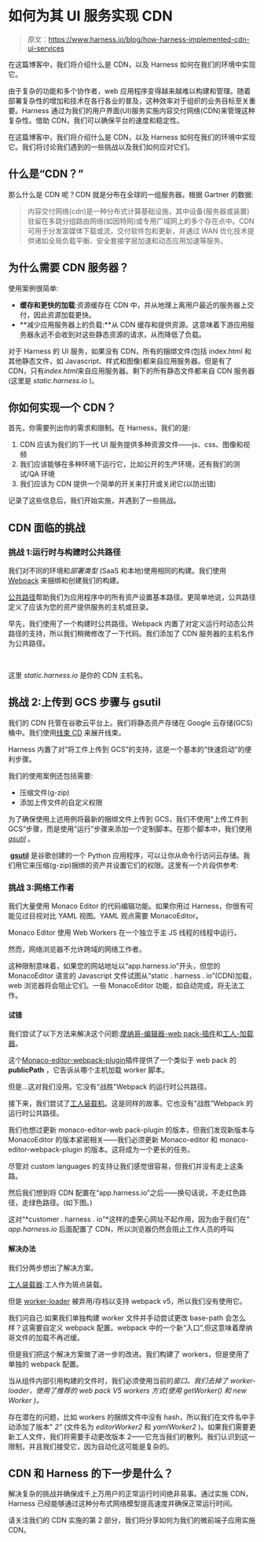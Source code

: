 # 如何为其 UI 服务实现 CDN

> 原文：<https://www.harness.io/blog/how-harness-implemented-cdn-ui-services>

在这篇博客中，我们将介绍什么是 CDN，以及 Harness 如何在我们的环境中实现它。

由于复杂的功能和多个协作者，web 应用程序变得越来越难以构建和管理。随着部署复杂性的增加和技术在各行各业的普及，这种效率对于组织的业务目标至关重要。Harness 通过为我们的用户界面(UI)服务实施内容交付网络(CDN)来管理这种复杂性。借助 CDN，我们可以确保平台的速度和稳定性。

在这篇博客中，我们将介绍什么是 CDN，以及 Harness 如何在我们的环境中实现它。我们将讨论我们遇到的一些挑战以及我们如何应对它们。

## 什么是“CDN？”

那么什么是 CDN 呢？CDN 就是分布在全球的一组服务器。根据 Gartner 的数据:

> 内容交付网络(cdn)是一种分布式计算基础设施，其中设备(服务器或装置)驻留在多跳分组路由网络(如因特网)或专用广域网上的多个存在点中。CDN 可用于分发富媒体下载或流，交付软件包和更新，并通过 WAN 优化技术提供诸如全局负载平衡、安全套接字层加速和动态应用加速等服务。

## **为什么需要 CDN 服务器？**

使用案例很简单:

*   **缓存和更快的加载**:资源缓存在 CDN 中，并从地理上离用户最近的服务器上交付，因此资源加载更快。
*   **减少应用服务器上的负载:**从 CDN 缓存和提供资源。这意味着下游应用服务器永远不会收到对这些静态资源的请求，从而降低了负载。

对于 Harness 的 UI 服务，如果没有 CDN，所有的捆绑文件(包括 index.html 和其他静态文件，如 Javascript、样式和图像)都来自应用服务器。但是有了 CDN，只有*index.html*来自应用服务器。剩下的所有静态文件都来自 CDN 服务器(这里是 *static.harness.io* )。

## 你如何实现一个 CDN？

首先，你需要列出你的需求和限制。在 Harness，我们的是:

1.  CDN 应该为我们的下一代 UI 服务提供多种资源文件——js、css、图像和视频
2.  我们应该能够在多种环境下运行它，比如公开的生产环境，还有我们的测试/QA 环境
3.  我们应该为 CDN 提供一个简单的开关来打开或关闭它(以防出错)

记录了这些信息后，我们开始实施，并遇到了一些挑战。

## CDN 面临的挑战

### 挑战 1:运行时与构建时公共路径

我们对不同的环境和*部署类型* (SaaS 和本地)使用相同的构建。我们使用 [Webpack](https://webpack.js.org/) 来捆绑和创建我们的构建。

[公共路径](https://webpack.js.org/guides/public-path/)帮助我们为应用程序中的所有资产设置基本路径。更简单地说，公共路径定义了应该为您的资产提供服务的主机或目录。

早先，我们使用了一个构建时公共路径。Webpack 内置了对定义运行时动态公共路径的支持，所以我们稍微修改了一下代码。我们添加了 CDN 服务器的主机名作为公共路径。

‍

这里 *static.harness.io* 是你的 CDN 主机名。

## 挑战 2:上传到 GCS 步骤与 gsutil

我们的 CDN 托管在谷歌云平台上。我们将静态资产存储在 Google 云存储(GCS)桶中。我们使用[线束 CD](https://harness.io/products/continuous-delivery) 来展开线束。

Harness 内置了对“将工件上传到 GCS”的支持，这是一个基本的“快速启动”的便利步骤。

我们的使用案例还包括需要:

*   压缩文件(g-zip)
*   添加上传文件的自定义权限

为了确保使用上述用例将最新的捆绑文件上传到 GCS，我们不使用“上传工件到 GCS”步骤，而是使用“运行”步骤来添加一个定制脚本。在那个脚本中，我们使用 [*gsutil*](https://cloud.google.com/storage/docs/gsutil) 。

‍ [**gsutil**](https://cloud.google.com/storage/docs/gsutil) 是谷歌创建的一个 Python 应用程序，可以让你从命令行访问云存储。我们用它来压缩(g-zip)捆绑的资产并设置它们的权限。这里有一个片段供参考:

### 挑战 3:网络工作者

我们大量使用 Monaco Editor 的代码编辑功能。如果你用过 Harness，你很有可能见过目视对比 YAML 视图。YAML 观点需要 MonacoEditor。

Monaco Editor 使用 Web Workers 在一个独立于主 JS 线程的线程中运行。

然而，网络浏览器不允许跨域的网络工作者。

这种限制意味着，如果您的网站地址以“app.harness.io”开头，但您的 MonacoEditor 语言的 Javascript 文件试图从“static . harness . io”(CDN)加载，web 浏览器将会阻止它们。一些 MonacoEditor 功能，如自动完成，将无法工作。

#### **试错**

我们尝试了以下方法来解决这个问题:[摩纳哥-编辑器-web pack-插件](https://github.com/microsoft/monaco-editor/tree/main/webpack-plugin#options)和[工人-加载器](https://github.com/webpack-contrib/worker-loader#cross-origin-policy)。

这个[Monaco-editor-webpack-plugin](https://github.com/microsoft/monaco-editor/tree/main/webpack-plugin#options)插件提供了一个类似于 web pack 的 **publicPath** ，它告诉从哪个主机加载 worker 脚本。

但是…这对我们没用。它没有“战胜”Webpack 的运行时公共路径。

接下来，我们尝试了[工人装载机](https://github.com/webpack-contrib/worker-loader#cross-origin-policy)。这是同样的故事。它也没有“战胜”Webpack 的运行时公共路径。

我们也想过更新 monaco-editor-web pack-plugin 的版本，但我们发现新版本与 MonacoEditor 的版本紧密相关——我们必须更新 Monaco-editor 和 monaco-editor-webpack-plugin 的版本。这将成为一个更长的任务。

尽管对 custom languages 的支持让我们感觉很容易，但我们并没有走上这条路。

然后我们想到将 CDN 配置在“app.harness.io”之后——换句话说，不走红色路径，走绿色路径。(如下图。)

这对“*customer . harness . io”*这样的虚荣心网址不起作用，因为由于我们在“ *app.harness.io* 后面配置了 CDN，所以浏览器仍然会阻止工作人员的呼叫

#### 解决办法

我们分两步想出了解决方案。

[工人装载器](https://github.com/webpack-contrib/worker-loader#cross-origin-policy):工人作为斑点装载。

但是 [worker-loader](https://github.com/webpack-contrib/worker-loader#cross-origin-policy) 被弃用/存档以支持 webpack v5，所以我们没有使用它。

我们问自己:如果我们单独构建 worker 文件并手动尝试更改 base-path 会怎么样？这需要自定义 webpack 配置。webpack 中的一个新“入口”,但这意味着摩纳哥文件的加载不再迟缓。

但是我们把这个解决方案做了进一步的改进。我们构建了 workers，但是使用了单独的 webpack 配置。

当从组件内部引用构建的文件时，我们必须使用当前的*窗口。我们去掉了 worker-loader，使用了推荐的 web pack V5 workers 方式(使用 *getWorker()* 和 *new Worker* )。* 

存在潜在的问题，比如 workers 的捆绑文件中没有 hash，所以我们在文件名中手动添加了版本" *2"* (文件名为 *editorWorker2* 和 *yamlWorker2* )。如果我们需要更新工人文件，我们将需要手动更改版本 2——它充当我们的散列。我们认识到这一限制，并且我们接受它，因为自动化这可能是复杂的。

## CDN 和 Harness 的下一步是什么？

解决复杂的挑战并确保成千上万用户的正常运行时间绝非易事。通过实施 CDN，Harness 已经能够通过这种分布式网络模型提高速度并确保正常运行时间。

请关注我们的 CDN 实施的第 2 部分，我们将分享如何为我们的微前端子应用实施 CDN。